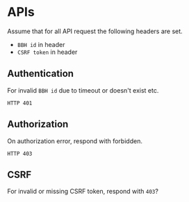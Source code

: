 # APIs

Assume that for all API request the following headers are set.

- `BBH id` in header
- `CSRF token` in header

## Authentication

For invalid `BBH id` due to timeout or doesn't exist etc.

`HTTP 401`

## Authorization

On authorization error, respond with forbidden.

`HTTP 403`

## CSRF

For invalid or missing CSRF token, respond with `403`?

